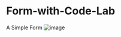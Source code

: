 # Form-with-Code-Lab
A Simple Form
![image](https://github.com/semihkosse/Form-with-Code-Lab/assets/76791580/a442d8e3-b8f0-4a58-b1e6-d4b5783e8324)
